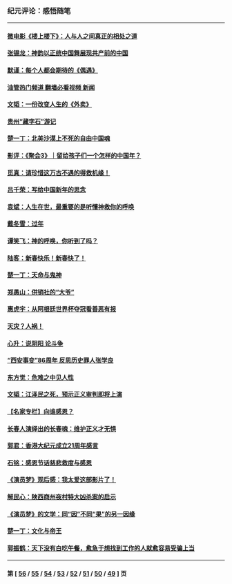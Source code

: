 ### 纪元评论：感悟随笔
---
#### [微电影《楼上楼下》：人与人之间真正的相处之道](../../pages/nsc1035/n13944319.md?03110330) 
#### [张锡龙：神韵以正统中国舞展现共产前的中国](../../pages/nsc1035/n13939727.md?03110330) 
#### [默谨：每个人都会期待的《偶遇》](../../pages/nsc1035/n13939091.md?03110330) 
#### [油管热门频道 翻墙必看视频 新闻](ok?03110330)
#### [文韬：一份改变人生的《外卖》](../../pages/nsc1035/n13931822.md?03110330) 
#### [贵州“藏字石”游记](../../pages/nsc1035/n13923310.md?03110330) 
#### [楚一丁：北美沙漠上不死的自由中国魂](../../pages/nsc1035/n13921879.md?03110330) 
#### [影评：《聚会3》｜留给孩子们一个怎样的中国年？](../../pages/nsc1035/n13919652.md?03110330) 
#### [觅真：请珍惜这万古不遇的得救机缘！](../../pages/nsc1035/n13917157.md?03110330) 
#### [吕千荣：写给中国新年的思念](../../pages/nsc1035/n13915103.md?03110330) 
#### [袁斌：人生在世，最重要的是听懂神救你的呼唤](../../pages/nsc1035/n13914636.md?03110330) 
#### [戴冬雪：过年](../../pages/nsc1035/n13913311.md?03110330) 
#### [谭笑飞：神的呼唤，你听到了吗？](../../pages/nsc1035/n13912603.md?03110330) 
#### [陆客：新春快乐！新春快了！](../../pages/nsc1035/n13911771.md?03110330) 
#### [楚一丁：天命与鬼神](../../pages/nsc1035/n13904371.md?03110330) 
#### [郑愚山：供销社的“大爷”](../../pages/nsc1035/n13904409.md?03110330) 
#### [惠虎宇：从阿根廷世界杯夺冠看善恶有报](../../pages/nsc1035/n13889438.md?03110330) 
#### [天灾？人祸！](../../pages/nsc1035/n13900104.md?03110330) 
#### [心升：说阴阳 论斗争](../../pages/nsc1035/n13885189.md?03110330) 
#### [“西安事变”86周年 反思历史罪人张学良](../../pages/nsc1035/n13882019.md?03110330) 
#### [东方觉：危难之中见人性](../../pages/nsc1035/n13881549.md?03110330) 
#### [文韬：江泽民之死，预示正义审判即将上演](../../pages/nsc1035/n13877698.md?03110330) 
#### [【名家专栏】向谁感恩？](../../pages/nsc1035/n13873797.md?03110330) 
#### [长春人演绎出的长春魂：维护正义才无惧](../../pages/nsc1035/n13871764.md?03110330) 
#### [郭君：香港大纪元成立21周年感言](../../pages/nsc1035/n13871269.md?03110330) 
#### [石铭：感恩节话慈悲救度与感恩](../../pages/nsc1035/n13869863.md?03110330) 
#### [《演员梦》观后感：我太爱这部影片了！](../../pages/nsc1035/n13866783.md?03110330) 
#### [解民心：陕西商州夜村特大凶杀案的启示](../../pages/nsc1035/n13865339.md?03110330) 
#### [《演员梦》的文学：同“因”不同“果”的另一因缘](../../pages/nsc1035/n13863930.md?03110330) 
#### [楚一丁：文化与帝王](../../pages/nsc1035/n13863143.md?03110330) 
#### [郭振鹤：天下没有白吃午餐，愈急于想找到工作的人就愈容易受骗上当](../../pages/nsc1035/n13860772.md?03110330) 

---
#### 第 [ [56](./56.md?03110330) / [55](./55.md?03110330) / [54](./54.md?03110330) / [53](./53.md?03110330) / [52](./52.md?03110330) / [51](./51.md?03110330) / [50](./50.md?03110330) / [49](./49.md?03110330) ] 页
